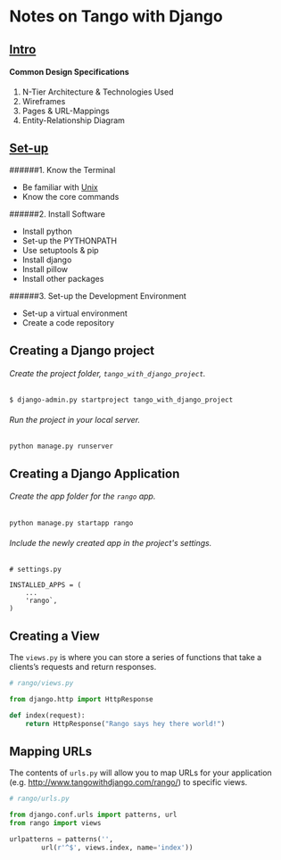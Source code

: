 # Notes on Tango with Django

## [Intro](http://www.tangowithdjango.com/book17/chapters/overview.html)

#### Common Design Specifications
1. N-Tier Architecture & Technologies Used
2. Wireframes
3. Pages & URL-Mappings
4. Entity-Relationship Diagram

## [Set-up](http://www.tangowithdjango.com/book17/chapters/requirements.html)

######1. Know the Terminal 
- Be familiar with [Unix](http://www.ee.surrey.ac.uk/Teaching/Unix/unixintro.html)
- Know the core commands

######2. Install Software
- Install python
- Set-up the PYTHONPATH
- Use setuptools & pip
- Install django
- Install pillow
- Install other packages
    
######3. Set-up the Development Environment
- Set-up a virtual environment
- Create a code repository

## Creating a Django project
###### Create the project folder, `tango_with_django_project`.
```
$ django-admin.py startproject tango_with_django_project
```
###### Run the project in your local server.
```
python manage.py runserver
```
## Creating a Django Application
###### Create the app folder for the `rango` app.
```
python manage.py startapp rango
```
###### Include the newly created app in the project's settings.
```
# settings.py

INSTALLED_APPS = (
    ...
    'rango`,
)
```

## Creating a View
The `views.py` is where you can store a series of functions that take a clients’s requests and return responses.
```python
# rango/views.py

from django.http import HttpResponse

def index(request):
    return HttpResponse("Rango says hey there world!")
```

## Mapping URLs
The contents of `urls.py` will allow you to map URLs for your application (e.g. http://www.tangowithdjango.com/rango/) to specific views.
```python
# rango/urls.py

from django.conf.urls import patterns, url
from rango import views

urlpatterns = patterns('',
        url(r'^$', views.index, name='index'))
```
